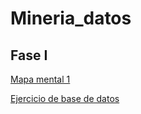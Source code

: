 # Mineria_datos

## Fase I

[Mapa mental 1](https://github.com/EdgarMdlln/Mineria_datos/blob/main/MapaMental_1_1555408.pdf)

[Ejercicio de base de datos](https://github.com/EdgarMdlln/Mineria_datos/blob/main/Equipo_7-Ejercicio%20base%20de%20datos.pdf)

